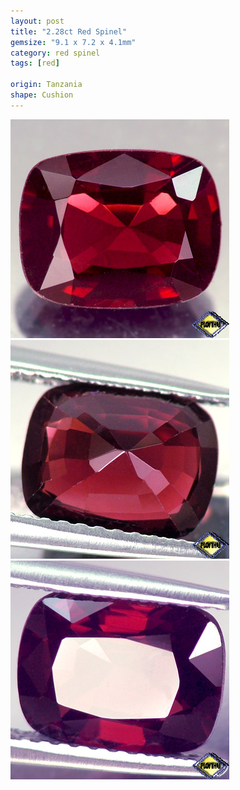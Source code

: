 ```yaml
---
layout: post
title: "2.28ct Red Spinel"
gemsize: "9.1 x 7.2 x 4.1mm"
category: red spinel
tags: [red]

origin: Tanzania
shape: Cushion
---
```

![Spinel pic 1](/images/2.28-spinel-a.jpg)
![Spinel pic 2](/images/2.28-spinel-b.jpg)
![Spinel pic 3](/images/2.28-spinel-c.jpg)